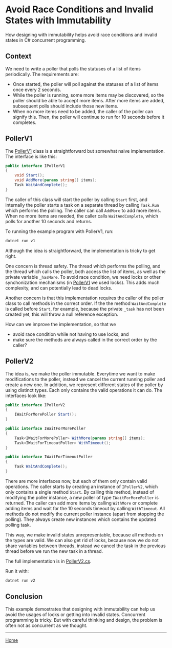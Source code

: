 # Avoid Race Conditions and Invalid States with Immutability

How designing with immutability helps avoid race conditions and invalid states in C# concurrent programming.

## Context

We need to write a poller that polls the statuses of a list of items periodically. The requirements are:
- Once started, the poller will poll against the statuses of a list of items once every 2 seconds.
- While the poller is running, some more items may be discovered, so the poller should be able to accept more items. After more items are added, subsequent polls should include those new items.
- When no more items need to be added, the caller of the poller can signify this. Then, the poller will continue to run for 10 seconds before it completes.

## PollerV1

The [PollerV1](./PollerV1.cs) class is a straightforward but somewhat naive implementation. The interface is like this:

```csharp
public interface IPollerV1
{
    void Start();
    void AddMore(params string[] items);
    Task WaitAndComplete();
}
```

The caller of this class will start the poller by calling `Start` first, and internally the poller starts a task on a separate thread by calling `Task.Run` which performs the polling. The caller can call `AddMore` to add more items. When no more items are needed, the caller calls `WaitAndComplete`, which polls for another 10 seconds and returns.

To running the example program with PollerV1, run:
```sh
dotnet run v1
```

Although the idea is straightforward, the implementation is tricky to get right. 

One concern is thread safety. The thread which performs the polling, and the thread which calls the poller, both access the list of items, as well as the private variable `_hasMore`. To avoid race condition, we need locks or other synchonization mechanisms (in [PollerV1](./PollerV1.cs) we used locks). This adds much complexity, and can potentially lead to dead locks.

Another concern is that this implementation requires the caller of the poller class to call methods in the correct order. If the the method `WaitAndComplete` is called before `Start`, for example, because the private `_task` has not been created yet, this will throw a null reference exception.

How can we improve the implementation, so that we
- avoid race condition while not having to use locks, and
- make sure the methods are always called in the correct order by the caller?

## PollerV2

The idea is, we make the poller immutable. Everytime we want to make modifications to the poller, instead we cancel the current running poller and create a new one. In addition, we represent different states of the poller by using distinct types. Each only contains the valid operations it can do. The interfaces look like:

```csharp
public interface IPollerV2
{
    IWaitForMorePoller Start();
}

public interface IWaitForMorePoller
{
    Task<IWaitForMorePoller> WithMore(params string[] items);
    Task<IWaitForTimeoutPoller> WithTimeout();
}

public interface IWaitForTimeoutPoller
{
    Task WaitAndComplete();
}
```

There are more interfaces now, but each of them only contain valid operations. The caller starts by creating an instance of `IPollerV2`, which only contains a single method `Start`. By calling this method, instead of modifying the poller instance, a new poller of type `IWaitForMorePoller` is returned. The caller can add more items by calling `WithMore` or complete adding items and wait for the 10 seconds timeout by calling `WithTimeout`. All methods do not modify the current poller instance (apart from stopping the polling). They always create new instances which contains the updated polling task.

This way, we make invalid states unrepresentable, because all methods on the types are valid. We can also get rid of locks, because now we do not share variables between threads, instead we cancel the task in the previous thread before we run the new task in a thread.

The full implementation is in [PollerV2.cs](./PollerV2.cs).

Run it with:
```sh
dotnet run v2
```

## Conclusion

This example demostrates that designing with immutability can help us avoid the usages of locks or getting into invalid states. Concurrent programming is tricky. But with careful thinking and design, the problem is often not as concurrent as we thought.

---
[Home](../../../../../README.md)